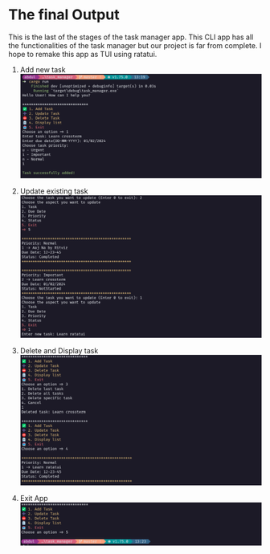 # The final Output
This is the last of the stages of the task manager app. This CLI app has all the functionalities of the task manager but our project is far from complete. I hope to remake this app as TUI using ratatui.
 
1. Add new task
   ![Add Task](./images/add_task.png)

2. Update existing task
   ![Update Task](images/update_task.png)

3. Delete and Display task
   ![Delete and Display](images/display_and_delete.png)

4. Exit App
   ![Exit](images/exit_app.png)

